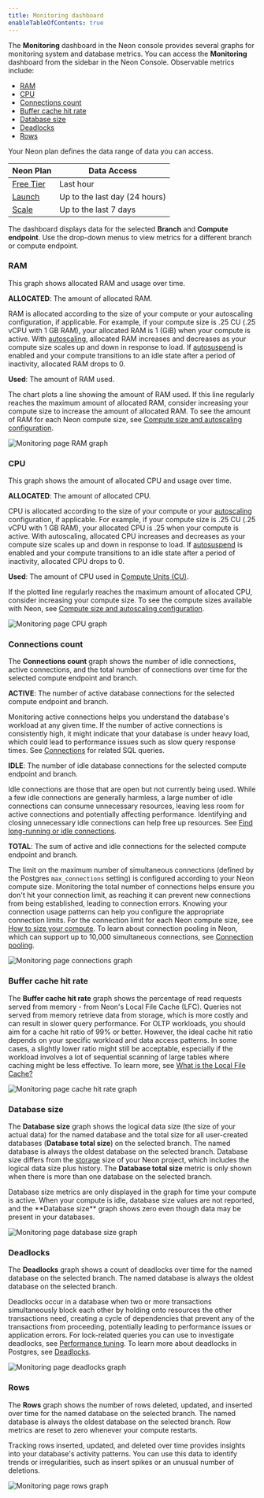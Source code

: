 ```yaml
---
title: Monitoring dashboard
enableTableOfContents: true
---
```


The **Monitoring** dashboard in the Neon console provides several graphs for monitoring system and database metrics. You can access the **Monitoring** dashboard from the sidebar in the Neon Console. Observable metrics include:

- [RAM](#ram)
- [CPU](#cpu)
- [Connections count](#connections-count)
- [Buffer cache hit rate](#buffer-cache-hit-rate)
- [Database size](#database-size)
- [Deadlocks](#deadlocks)
- [Rows](#rows)

Your Neon plan defines the data range of data you can access.

| Neon Plan | Data Access  |
|-----------|--------------|
| [Free Tier](/docs/introduction/plans#free-tier) | Last hour     |
| [Launch](/docs/introduction/plans#launch)    | Up to the last day (24 hours)       |
| [Scale](/docs/introduction/plans#scale)     | Up to the last 7 days      |

The dashboard displays data for the selected **Branch** and **Compute endpoint**. Use the drop-down menus to view metrics for a different branch or compute endpoint.

### RAM

This graph shows allocated RAM and usage over time. 

**ALLOCATED**: The amount of allocated RAM. 

RAM is allocated according to the size of your compute or your autoscaling configuration, if applicable. For example, if your compute size is .25 CU (.25 vCPU with 1 GB RAM), your allocated RAM is 1 (GiB) when your compute is active. With [autoscaling](/docs/guides/autoscaling-guide), allocated RAM increases and decreases as your compute size scales up and down in response to load. If [autosuspend](/docs/guides/auto-suspend-guide) is enabled and your compute transitions to an idle state after a period of inactivity, allocated RAM drops to 0.

**Used**: The amount of RAM used.

The chart plots a line showing the amount of RAM used. If this line regularly reaches the maximum amount of allocated RAM, consider increasing your compute size to increase the amount of allocated RAM. To see the amount of RAM for each Neon compute size, see [Compute size and autoscaling configuration](/docs/manage/endpoints#compute-size-and-autoscaling-configuration).

![Monitoring page RAM graph](/docs/introduction/monitor_ram.png "no-border")

### CPU

This graph shows the amount of allocated CPU and usage over time.

**ALLOCATED**: The amount of allocated CPU. 

CPU is allocated according to the size of your compute or your [autoscaling](/docs/guides/autoscaling-guide) configuration, if applicable. For example, if your compute size is .25 CU (.25 vCPU with 1 GB RAM), your allocated CPU is .25 when your compute is active. With autoscaling, allocated CPU increases and decreases as your compute size scales up and down in response to load. If [autosuspend](/docs/guides/auto-suspend-guide) is enabled and your compute transitions to an idle state after a period of inactivity, allocated CPU drops to 0.

**Used**: The amount of CPU used in [Compute Units (CU)](/docs/reference/glossary#compute-unit-cu). 

If the plotted line regularly reaches the maximum amount of allocated CPU, consider increasing your compute size. To see the compute sizes available with Neon, see [Compute size and autoscaling configuration](/docs/manage/endpoints#compute-size-and-autoscaling-configuration).

![Monitoring page CPU graph](/docs/introduction/monitor_cpu.png "no-border")

### Connections count

The **Connections count** graph shows the number of idle connections, active connections, and the total number of connections over time for the selected compute endpoint and branch.

**ACTIVE**: The number of active database connections for the selected compute endpoint and branch. 

Monitoring active connections helps you understand the database's workload at any given time. If the number of active connections is consistently high, it might indicate that your database is under heavy load, which could lead to performance issues such as slow query response times. See [Connections](/docs/postgres/query-reference#connections) for related SQL queries.

**IDLE**: The number of idle database connections for the selected compute endpoint and branch. 

Idle connections are those that are open but not currently being used. While a few idle connections are generally harmless, a large number of idle connections can consume unnecessary resources, leaving less room for active connections and potentially affecting performance. Identifying and closing unnecessary idle connections can help free up resources. See [Find long-running or idle connections](/docs/postgres/query-reference#find-long-running-or-idle-connections).

**TOTAL**: The sum of active and idle connections for the selected compute endpoint and branch. 

The limit on the maximum number of simultaneous connections (defined by the Postgres `max_connections` setting) is configured according to your Neon compute size. Monitoring the total number of connections helps ensure you don't hit your connection limit, as reaching it can prevent new connections from being established, leading to connection errors. Knowing your connection usage patterns can help you configure the appropriate connection limits. For the connection limit for each Neon compute size, see [How to size your compute](https://neon.tech/docs/manage/endpoints#how-to-size-your-compute). To learn about connection pooling in Neon, which can support up to 10,000 simultaneous connections, see [Connection pooling](/docs/connect/connection-pooling).

![Monitoring page connections graph](/docs/introduction/monitor_connections.png "no-border")

### Buffer cache hit rate

The **Buffer cache hit rate** graph shows the percentage of read requests served from memory  - from Neon's Local File Cache (LFC). Queries not served from memory retrieve data from storage, which is more costly and can result in slower query performance. For OLTP workloads, you should aim for a cache hit ratio of 99% or better. However, the ideal cache hit ratio depends on your specific workload and data access patterns. In some cases, a slightly lower ratio might still be acceptable, especially if the workload involves a lot of sequential scanning of large tables where caching might be less effective. To learn more, see [What is the Local File Cache?](/docs/extensions/neon#what-is-the-local-file-cache)

![Monitoring page cache hit rate graph](/docs/introduction/monitor_cache.png "no-border")

### Database size

The **Database size** graph shows the logical data size (the size of your actual data) for the named database and the total size for all user-created databases (**Database total size**) on the selected branch. The named database is always the oldest database on the selected branch.  Database size differs from the [storage](/docs/introduction/usage-metrics#storage) size of your Neon project, which includes the logical data size plus history. The **Database total size** metric is only shown when there is more than one database on the selected branch.

<Admonition type="important">
Database size metrics are only displayed in the graph for time your compute is active. When your compute is idle, database size values are not reported, and the **Database size** graph shows zero even though data may be present in your databases.
</Admonition>

![Monitoring page database size graph](/docs/introduction/monitor_data_size.png "no-border")

### Deadlocks

The **Deadlocks** graph shows a count of deadlocks over time for the named database on the selected branch. The named database is always the oldest database on the selected branch.

Deadlocks occur in a database when two or more transactions simultaneously block each other by holding onto resources the other transactions need, creating a cycle of dependencies that prevent any of the transactions from proceeding, potentially leading to performance issues or application errors. For lock-related queries you can use to investigate deadlocks, see [Performance tuning](/docs/postgres/query-reference#performance-tuning). To learn more about deadlocks in Postgres, see [Deadlocks](/docs/current/explicit-locking.html#LOCKING-DEADLOCKS).

![Monitoring page deadlocks graph](/docs/introduction/monitor_deadlocks.png "no-border")

### Rows

The **Rows** graph shows the number of rows deleted, updated, and inserted over time for the named database on the selected branch. The named database is always the oldest database on the selected branch. Row metrics are reset to zero whenever your compute restarts.

Tracking rows inserted, updated, and deleted over time provides insights into your database's activity patterns. You can use this data to identify trends or irregularities, such as insert spikes or an unusual number of deletions. 

![Monitoring page rows graph](/docs/introduction/monitor_rows.png "no-border")